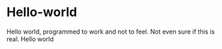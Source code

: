 # Hello-world
Hello world, programmed to work and not to feel. Not even sure if this is real. Hello world
